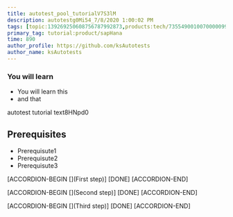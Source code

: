 ```yaml
---
title: autotest_pool_tutorialV7S3lM
description: autotestg0Mi54_7/8/2020 1:00:02 PM
tags: [topic:139269250608756787992873,products:tech/73554900100700000996,tutorial:experience/advanced]
primary_tag: tutorial:product/sapHana
time: 890
author_profile: https://github.com/ksAutotests
author_name: ksAutotests
---
```

### You will learn
- You will learn this
- and that

autotest tutorial text8HNpd0

## Prerequisites
- Prerequisute1
- Prerequisute2
- Prerequisute3

[ACCORDION-BEGIN [](First step)]
[DONE]
[ACCORDION-END]

[ACCORDION-BEGIN [](Second step)]
[DONE]
[ACCORDION-END]

[ACCORDION-BEGIN [](Third step)]
[DONE]
[ACCORDION-END]

